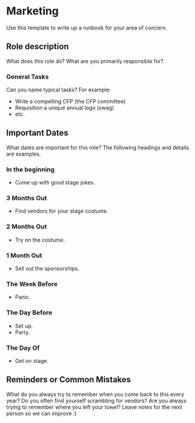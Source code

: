 # Marketing

Use this template to write up a runbook for your area of concern.

## Role description

What does this role do? What are you primarily responsible for?

### General Tasks

Can you name typical tasks? For example:

* Write a compelling CFP (the CFP committee)
* Requisition a unique annual logo (swag)
* etc.

## Important Dates

What dates are important for this role? The following headings and details are examples.

### In the beginning

* Come up with good stage jokes.

### 3 Months Out

* Find vendors for your stage costume.

### 2 Months Out

* Try on the costume.

### 1 Month Out

* Sell out the sponsorships.

### The Week Before

* Panic.

### The Day Before

* Set up.
* Party.

### The Day Of

* Get on stage.

## Reminders or Common Mistakes

What do you always try to remember when you come back to this every year? Do you often find yourself scrambling for vendors? Are you always trying to remember where you left your towel? Leave notes for the next person so we can improve :)

